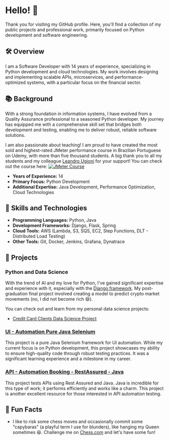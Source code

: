 # Hello! 👋

Thank you for visiting my GitHub profile. Here, you'll find a collection of my public projects and professional work, primarily focused on Python development and software engineering.

## 🛠️ Overview

I am a Software Developer with 14 years of experience, specializing in Python development and cloud technologies. My work involves designing and implementing scalable APIs, microservices, and performance-optimized systems, with a particular focus on the financial sector.

## 📚 Background

With a strong foundation in information systems, I have evolved from a Quality Assurance professional to a seasoned Python developer. My journey has equipped me with a comprehensive skill set that bridges both development and testing, enabling me to deliver robust, reliable software solutions.

I am also passionate about teaching! I am proud to have created the most sold and highest-rated JMeter performance course in Brazilian Portuguese on Udemy, with more than five thousand students. A big thank you to all my students and my colleague [Leandro Ugioni](https://github.com/ugioni) for your support! You can check out the course here: 
[![JMeter Course](https://img.shields.io/badge/Udemy-JMeter_Course-orange?logo=udemy&logoColor=white)](https://www.udemy.com/course/testes-de-performance-com-jmeter-basico-ao-avancado/)

- **Years of Experience:** 14
- **Primary Focus:** Python Development
- **Additional Expertise:** Java Development, Performance Optimization, Cloud Technologies

## 🚀 Skills and Technologies

- **Programming Languages:** Python, Java
- **Development Frameworks:** Django, Flask, Spring
- **Cloud Tools:** AWS (Lambda, S3, SQS, EC2, Step Functions, DLT - Distributed Load Testing)
- **Other Tools:** Git, Docker, Jenkins, Grafana, Dynatrace

## 🌟 Projects

### Python and Data Science
With the trend of AI and my love for Python, I've gained significant expertise and experience with it, especially with the [Django framework](https://www.djangoproject.com/). My post-graduation final project involved creating a model to predict crypto market movements (no, I did not become rich 😄). 

You can check out and learn from my personal data science projects:
- [Credit Card Clients Data Science Project](https://github.com/ramondepieri/datascienceprojects/blob/main/credit_card_clients/credit_card_clients.ipynb)


### [UI - Automation Pure Java Selenium](https://github.com/ramondepieri/uiAutomationPureJavaSelenium)
This project is a pure Java Selenium framework for UI automation. While my current focus is on Python development, this project showcases my ability to ensure high-quality code through robust testing practices. It was a significant learning experience and a milestone in my career.

### [API - Automation Booking - RestAssured - Java](https://github.com/ramondepieri/apiAutomationBookingRestAssuredJava)
This project tests APIs using Rest Assured and Java. Java is incredible for this type of work; it performs efficiently and works like a charm. This project is another excellent resource for those interested in API automation testing.


## 🎨 Fun Facts

- I like to risk some chess moves and occasionally commit some "capybaras" (a playful term I use for blunders), like hanging my Queen sometimes 😆. Challenge me on [Chess.com](https://www.chess.com/member/ramondepieri) and let's have some fun!
